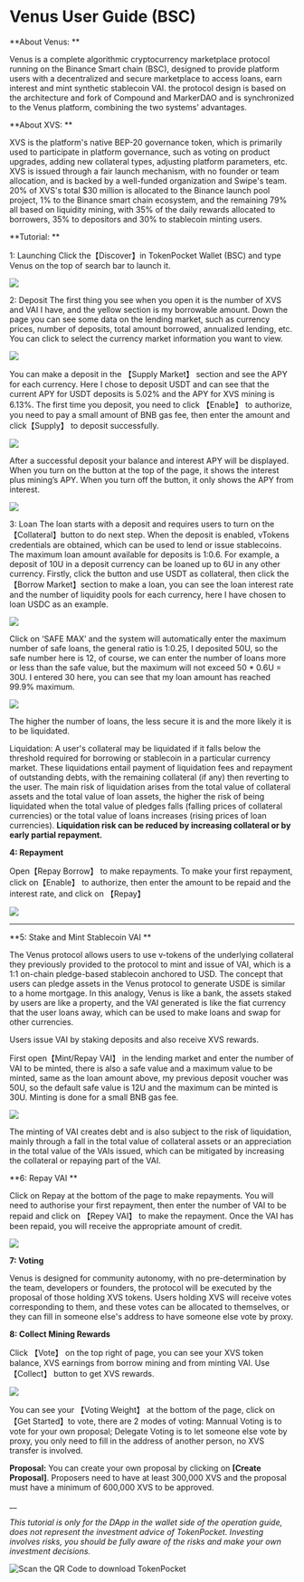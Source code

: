# Venus User Guide (BSC)

**About Venus: **

Venus is a complete algorithmic cryptocurrency marketplace protocol running on the Binance Smart chain (BSC), designed to provide platform users with a decentralized and secure marketplace to access loans, earn interest and mint synthetic stablecoin VAI. the protocol design is based on the architecture and fork of Compound and MarkerDAO and is synchronized to the Venus platform, combining the two systems’ advantages.

**About XVS: **

XVS is the platform's native BEP-20 governance token, which is primarily used to participate in platform governance, such as voting on product upgrades, adding new collateral types, adjusting platform parameters, etc. XVS is issued through a fair launch mechanism, with no founder or team allocation, and is backed by a well-funded organization and Swipe's team. 20% of XVS's total $30 million is allocated to the Binance launch pool project, 1% to the Binance smart chain ecosystem, and the remaining 79% all based on liquidity mining, with 35% of the daily rewards allocated to borrowers, 35% to depositors and 30% to stablecoin minting users.



**Tutorial: **

1: Launching Click the【Discover】in TokenPocket Wallet (BSC) and type Venus on the top of search bar to launch it.

![](https://tp-statics.tokenpocket.pro/token/tokenpocket-1619159986805.png)



2: Deposit The first thing you see when you open it is the number of XVS and VAI I have, and the yellow section is my borrowable amount. Down the page you can see some data on the lending market, such as currency prices, number of deposits, total amount borrowed, annualized lending, etc. You can click to select the currency market information you want to view.

![](https://tp-statics.tokenpocket.pro/token/tokenpocket-1619160068089.png)

You can make a deposit in the 【Supply Market】 section and see the APY for each currency. Here I chose to deposit USDT and can see that the current APY for USDT deposits is 5.02% and the APY for XVS mining is 6.13%. The first time you deposit, you need to click 【Enable】 to authorize, you need to pay a small amount of BNB gas fee, then enter the amount and click【Supply】 to deposit successfully.

![](https://tp-statics.tokenpocket.pro/token/tokenpocket-1619160125563.png)

After a successful deposit your balance and interest APY will be displayed. When you turn on the button at the top of the page, it shows the interest plus mining’s APY. When you turn off the button, it only shows the APY from interest.

![](https://tp-statics.tokenpocket.pro/token/tokenpocket-1619160163826.png)



3: Loan The loan starts with a deposit and requires users to turn on the 【Collateral】button to do next step. When the deposit is enabled, vTokens credentials are obtained, which can be used to lend or issue stablecoins. The maximum loan amount available for deposits is 1:0.6. For example, a deposit of 10U in a deposit currency can be loaned up to 6U in any other currency. Firstly, click the button and use USDT as collateral, then click the 【Borrow Market】section to make a loan, you can see the loan interest rate and the number of liquidity pools for each currency, here I have chosen to loan USDC as an example.

![](https://tp-statics.tokenpocket.pro/token/tokenpocket-1619160210703.png)

Click on ‘SAFE MAX’ and the system will automatically enter the maximum number of safe loans, the general ratio is 1:0.25, I deposited 50U, so the safe number here is 12, of course, we can enter the number of loans more or less than the safe value, but the maximum will not exceed 50 \* 0.6U = 30U. I entered 30 here, you can see that my loan amount has reached 99.9% maximum.

![](https://tp-statics.tokenpocket.pro/token/tokenpocket-1619160249741.png)

The higher the number of loans, the less secure it is and the more likely it is to be liquidated.

Liquidation: A user's collateral may be liquidated if it falls below the threshold required for borrowing or stablecoin in a particular currency market. These liquidations entail payment of liquidation fees and repayment of outstanding debts, with the remaining collateral (if any) then reverting to the user. The main risk of liquidation arises from the total value of collateral assets and the total value of loan assets, the higher the risk of being liquidated when the total value of pledges falls (falling prices of collateral currencies) or the total value of loans increases (rising prices of loan currencies). **Liquidation risk can be reduced by increasing collateral or by early partial repayment.**



**4: Repayment** 

Open【Repay Borrow】 to make repayments. To make your first repayment, click on【Enable】 to authorize, then enter the amount to be repaid and the interest rate, and click on 【Repay】

![](https://tp-statics.tokenpocket.pro/token/tokenpocket-1619160440996.png)

****

**5: Stake and Mint Stablecoin VAI **

The Venus protocol allows users to use v-tokens of the underlying collateral they previously provided to the protocol to mint and issue of VAI, which is a 1:1 on-chain pledge-based stablecoin anchored to USD. The concept that users can pledge assets in the Venus protocol to generate USDE is similar to a home mortgage. In this analogy, Venus is like a bank, the assets staked by users are like a property, and the VAI generated is like the fiat currency that the user loans away, which can be used to make loans and swap for other currencies. 

Users issue VAI by staking deposits and also receive XVS rewards. 

First open【Mint/Repay VAI】 in the lending market and enter the number of VAI to be minted, there is also a safe value and a maximum value to be minted, same as the loan amount above, my previous deposit voucher was 50U, so the default safe value is 12U and the maximum can be minted is 30U. Minting is done for a small BNB gas fee.

![](https://tp-statics.tokenpocket.pro/token/tokenpocket-1619160513863.png)

The minting of VAI creates debt and is also subject to the risk of liquidation, mainly through a fall in the total value of collateral assets or an appreciation in the total value of the VAIs issued, which can be mitigated by increasing the collateral or repaying part of the VAI.



**6: Repay VAI **

Click on Repay at the bottom of the page to make repayments. You will need to authorise your first repayment, then enter the number of VAI to be repaid and click on 【Repey VAI】 to make the repayment. Once the VAI has been repaid, you will receive the appropriate amount of credit.

![](https://tp-statics.tokenpocket.pro/token/tokenpocket-1619160779142.png)



**7: Voting** 

Venus is designed for community autonomy, with no pre-determination by the team, developers or founders, the protocol will be executed by the proposal of those holding XVS tokens. Users holding XVS will receive votes corresponding to them, and these votes can be allocated to themselves, or they can fill in someone else's address to have someone else vote by proxy.



**8: Collect Mining Rewards** 

Click 【Vote】 on the top right of page, you can see your XVS token balance, XVS earnings from borrow mining and from minting VAI. Use【Collect】 button to get XVS rewards.

![](https://tp-statics.tokenpocket.pro/token/tokenpocket-1619162118927.png)



You can see your 【Voting Weight】 at the bottom of the page, click on 【Get Started】to vote, there are 2 modes of voting: Mannual Voting is to vote for your own proposal; Delegate Voting is to let someone else vote by proxy, you only need to fill in the address of another person, no XVS transfer is involved. 

**Proposal:** You can create your own proposal by clicking on **\[**Create Proposal**]**. Proposers need to have at least 300,000 XVS and the proposal must have a minimum of 600,000 XVS to be approved.

__

_This tutorial is only for the DApp in the wallet side of the operation guide, does not represent the investment advice of TokenPocket. Investing involves risks, you should be fully aware of the risks and make your own investment decisions._

![Scan the QR Code to download TokenPocket](https://tp-statics.tokenpocket.pro/dapp/tokenpocket-1615532554741.jpg)
